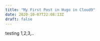 ```yaml
---
title: "My First Post in Hugo in Cloud9"
date: 2020-10-07T22:08:13Z
draft: false
---
```



testing 1,2,3,..
